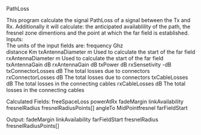  PathLoss

This program calculate the signal PathLoss of a signal between the Tx and Rx.  Additionally it will calculate:
the anticipated availablility of the path, the fresnel zone dimentions and the point at which the far field is established.
  Inputs:  
    The units of the input fields are:
       frequency           Ghz  
       distance            Km
       txAntennaDiameter   m   Used to calculate the start of the far field
       rxAntennaDiameter   m   Used to calculate the start of the far field
       txAntennaGain       dB
       rxAntennaGain       dB
       txPower             dB
       rxSensetivity      -dB
       txConnectorLosses   dB  The total losses due to connectors
       rxConnectorLosses   dB  The total losses due to connectors
       txCableLosses       dB  The total losses in the connecting cables
       rxCableLosses       dB  The total losses in the connecting cables


  Calculated Fields:
           freeSpaceLoss
           powerAtRx
           fadeMargin
           linkAvailability
           fresnelRadius
           fresnelRadiusPoints[]
           angleTo MidPointfresnel
           farFieldStart

   Output:
           fadeMargin
           linkAvailability
           farFieldStart
           fresnelRadius
           fresnelRadiusPoints[]
